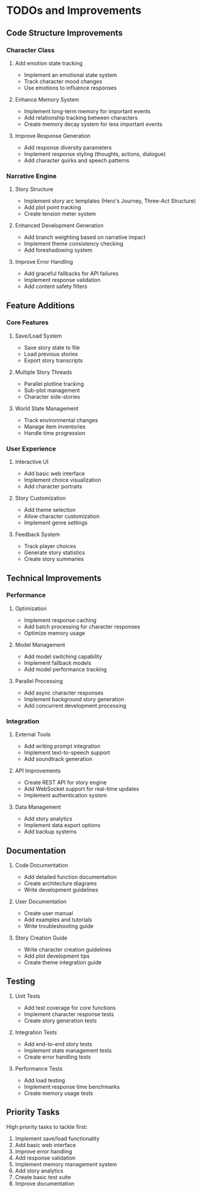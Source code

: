# TODOs and Improvements

## Code Structure Improvements

### Character Class
1. Add emotion state tracking
   - Implement an emotional state system
   - Track character mood changes
   - Use emotions to influence responses

2. Enhance Memory System
   - Implement long-term memory for important events
   - Add relationship tracking between characters
   - Create memory decay system for less important events

3. Improve Response Generation
   - Add response diversity parameters
   - Implement response styling (thoughts, actions, dialogue)
   - Add character quirks and speech patterns

### Narrative Engine
1. Story Structure
   - Implement story arc templates (Hero's Journey, Three-Act Structure)
   - Add plot point tracking
   - Create tension meter system

2. Enhanced Development Generation
   - Add branch weighting based on narrative impact
   - Implement theme consistency checking
   - Add foreshadowing system

3. Improve Error Handling
   - Add graceful fallbacks for API failures
   - Implement response validation
   - Add content safety filters

## Feature Additions

### Core Features
1. Save/Load System
   - Save story state to file
   - Load previous stories
   - Export story transcripts

2. Multiple Story Threads
   - Parallel plotline tracking
   - Sub-plot management
   - Character side-stories

3. World State Management
   - Track environmental changes
   - Manage item inventories
   - Handle time progression

### User Experience
1. Interactive UI
   - Add basic web interface
   - Implement choice visualization
   - Add character portraits

2. Story Customization
   - Add theme selection
   - Allow character customization
   - Implement genre settings

3. Feedback System
   - Track player choices
   - Generate story statistics
   - Create story summaries

## Technical Improvements

### Performance
1. Optimization
   - Implement response caching
   - Add batch processing for character responses
   - Optimize memory usage

2. Model Management
   - Add model switching capability
   - Implement fallback models
   - Add model performance tracking

3. Parallel Processing
   - Add async character responses
   - Implement background story generation
   - Add concurrent development processing

### Integration
1. External Tools
   - Add writing prompt integration
   - Implement text-to-speech support
   - Add soundtrack generation

2. API Improvements
   - Create REST API for story engine
   - Add WebSocket support for real-time updates
   - Implement authentication system

3. Data Management
   - Add story analytics
   - Implement data export options
   - Add backup systems

## Documentation
1. Code Documentation
   - Add detailed function documentation
   - Create architecture diagrams
   - Write development guidelines

2. User Documentation
   - Create user manual
   - Add examples and tutorials
   - Write troubleshooting guide

3. Story Creation Guide
   - Write character creation guidelines
   - Add plot development tips
   - Create theme integration guide

## Testing
1. Unit Tests
   - Add test coverage for core functions
   - Implement character response tests
   - Create story generation tests

2. Integration Tests
   - Add end-to-end story tests
   - Implement state management tests
   - Create error handling tests

3. Performance Tests
   - Add load testing
   - Implement response time benchmarks
   - Create memory usage tests

## Priority Tasks
High priority tasks to tackle first:
1. Implement save/load functionality
2. Add basic web interface
3. Improve error handling
4. Add response validation
5. Implement memory management system
6. Add story analytics
7. Create basic test suite
8. Improve documentation